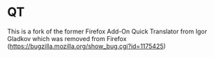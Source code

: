 QT
==

This is a fork of the former Firefox Add-On Quick Translator from Igor Gladkov which was removed from Firefox (https://bugzilla.mozilla.org/show_bug.cgi?id=1175425)
